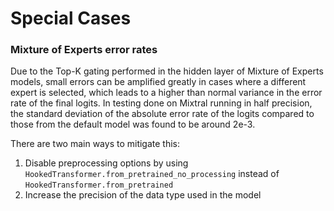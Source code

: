 # Special Cases

### Mixture of Experts error rates
Due to the Top-K gating performed in the hidden layer of Mixture of Experts models, small errors can be amplified 
greatly in cases where a different expert is selected, which leads to a higher than normal variance in the error rate
of the final logits. In testing done on Mixtral running in half precision, the standard deviation of the absolute error 
rate of the logits compared to those from the default model was found to be around 2e-3.

There are two main ways to mitigate this:
1. Disable preprocessing options by using `HookedTransformer.from_pretrained_no_processing` instead of `HookedTransformer.from_pretrained`
2. Increase the precision of the data type used in the model

